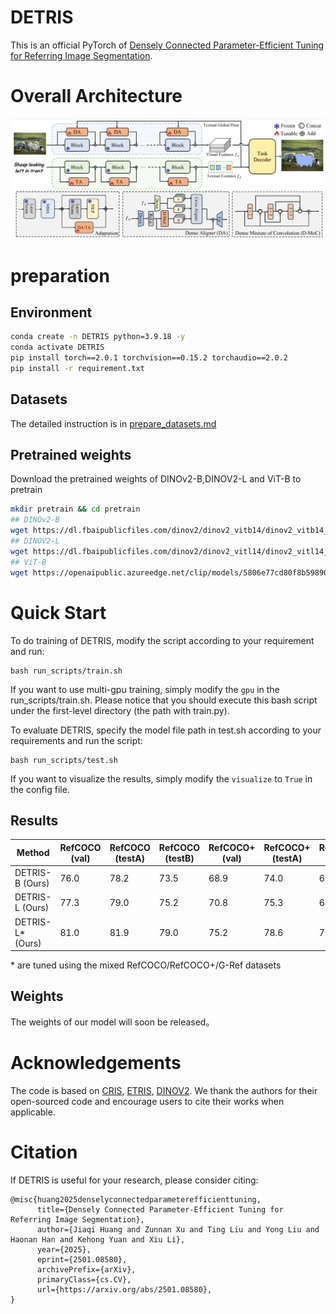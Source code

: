 # DETRIS

This is an official PyTorch of [Densely Connected Parameter-Efficient Tuning for Referring Image Segmentation](https://arxiv.org/abs/2501.08580).
# Overall Architecture

<img src="img/image.png">

# preparation


## Environment
```bash
conda create -n DETRIS python=3.9.18 -y
conda activate DETRIS
pip install torch==2.0.1 torchvision==0.15.2 torchaudio==2.0.2
pip install -r requirement.txt
```

## Datasets
The detailed instruction is in [prepare_datasets.md](tools/prepare_datasets.md)

## Pretrained weights
Download the pretrained weights of DINOv2-B,DINOV2-L and ViT-B to pretrain
```bash
mkdir pretrain && cd pretrain
## DINOv2-B
wget https://dl.fbaipublicfiles.com/dinov2/dinov2_vitb14/dinov2_vitb14_reg4_pretrain.pth
## DINOV2-L
wget https://dl.fbaipublicfiles.com/dinov2/dinov2_vitl14/dinov2_vitl14_reg4_pretrain.pth
## ViT-B
wget https://openaipublic.azureedge.net/clip/models/5806e77cd80f8b59890b7e101eabd078d9fb84e6937f9e85e4ecb61988df416f/ViT-B-16.pt
```

# Quick Start

To do training of DETRIS, modify the script according to your requirement and run:

```
bash run_scripts/train.sh
```

If you want to use multi-gpu training, simply modify the `gpu` in the run_scripts/train.sh. Please notice that you should execute this bash script under the first-level directory (the path with train.py).

To evaluate DETRIS, specify the model file path in test.sh according to your requirements and run the script:

```
bash run_scripts/test.sh
```

If you want to visualize the results, simply modify the `visualize` to `True` in the config file. 

## Results
| Method                       | RefCOCO (val) | RefCOCO (testA) | RefCOCO (testB) | RefCOCO+ (val) | RefCOCO+ (testA) | RefCOCO+ (testB) | G-Ref (val(u)) | G-Ref (test(u)) | G-Ref (val(g)) | Avg   |
|------------------------------|---------------|------------------|-----------------|----------------|-------------------|------------------|----------------|------------------|----------------|-------|
| DETRIS-B (Ours)             | 76.0          | 78.2            | 73.5           | 68.9           | 74.0             | 61.5            | 67.9          | 68.1            | 65.9           | 70.4  |
| DETRIS-L (Ours)             | 77.3      | 79.0        | 75.2       | 70.8       | 75.3         | 64.7        | 69.3      | 70.2        | 67.9       | 72.2 |
| DETRIS-L* (Ours)            | 81.0      | 81.9            | 79.0       | 75.2       | 78.6         | 70.2        | 74.6      | 75.3        | -              | 77.2 |

\* are tuned using the mixed RefCOCO/RefCOCO+/G-Ref datasets
## Weights

The weights of our model will soon be released。

# Acknowledgements

The code is based on [CRIS](https://github.com/DerrickWang005/CRIS.pytorch), [ETRIS](https://github.com/kkakkkka/ETRIS), [DINOV2](https://github.com/facebookresearch/dinov2). We thank the authors for their open-sourced code and encourage users to cite their works when applicable.

# Citation

If DETRIS is useful for your research, please consider citing:

```angular2html
@misc{huang2025denselyconnectedparameterefficienttuning,
      title={Densely Connected Parameter-Efficient Tuning for Referring Image Segmentation}, 
      author={Jiaqi Huang and Zunnan Xu and Ting Liu and Yong Liu and Haonan Han and Kehong Yuan and Xiu Li},
      year={2025},
      eprint={2501.08580},
      archivePrefix={arXiv},
      primaryClass={cs.CV},
      url={https://arxiv.org/abs/2501.08580}, 
}
```

